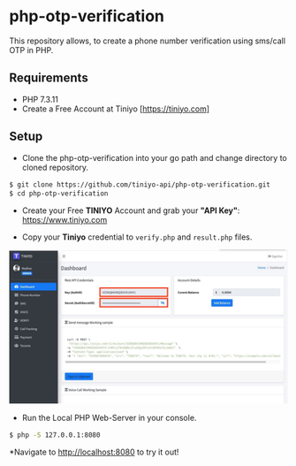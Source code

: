 # php-otp-verification
This repository allows, to create a phone number verification using sms/call OTP in PHP.

## Requirements
- PHP 7.3.11
- Create a Free Account at Tiniyo [https://tiniyo.com]

## Setup

- Clone the php-otp-verification into your go path and change directory to cloned repository.

```bash
$ git clone https://github.com/tiniyo-api/php-otp-verification.git
$ cd php-otp-verification
```

- Create your Free **TINIYO** Account and grab your **"API Key"**: <https://www.tiniyo.com>

- Copy your **Tiniyo** credential to ```verify.php``` and ```result.php``` files.

![{Auth_ID} & {Secret_Auth_ID} replace by Tiniyo Credential](/images/tiniyo.jpeg)

- Run the Local PHP Web-Server in your console.

```bash
$ php -S 127.0.0.1:8080
```

*Navigate to <http://localhost:8080> to try it out!
